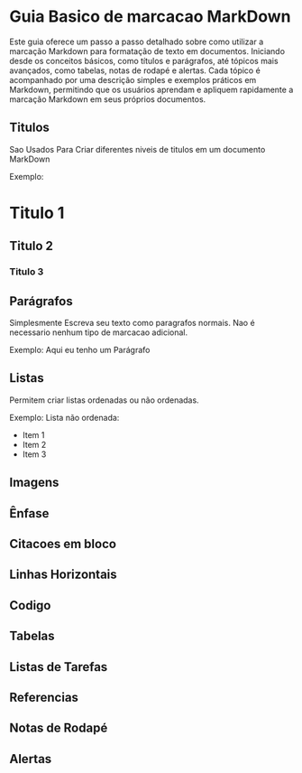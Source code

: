 # Guia Basico de marcacao MarkDown
Este guia oferece um passo a passo detalhado sobre como utilizar a marcação Markdown para
formatação de texto em documentos. Iniciando desde os conceitos básicos, como títulos e
parágrafos, até tópicos mais avançados, como tabelas, notas de rodapé e alertas. Cada tópico
é acompanhado por uma descrição simples e exemplos práticos em Markdown, permitindo que os
usuários aprendam e apliquem rapidamente a marcação Markdown em seus próprios documentos.

## Titulos 
Sao Usados Para Criar diferentes niveis de titulos em um documento MarkDown

Exemplo:
# Titulo 1
## Titulo 2
### Titulo 3



## Parágrafos
Simplesmente Escreva seu texto como paragrafos normais. Nao é necessario nenhum tipo de marcacao adicional.

Exemplo:
Aqui eu tenho um Parágrafo



## Listas
Permitem criar listas ordenadas ou não ordenadas.

Exemplo:
Lista não ordenada:

* Item 1
* Item 2
* Item 3




## Imagens
## Ênfase 
## Citacoes em bloco
## Linhas Horizontais
## Codigo
## Tabelas
## Listas de Tarefas
## Referencias
## Notas de Rodapé
## Alertas















